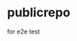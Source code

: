 # publicrepo
for e2e test












































































































































































































































































































































































































































































































































































































































































































































































































































































































































































































































































































































































































































































































































































































































































































































































































































































































































































































































































































































































































































































































































































































































































































































































































































































